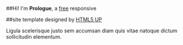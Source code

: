 
##Hi! I'm **Prologue**, a [free](http://html5up.net/license) responsive 

##site template designed by [HTML5 UP](http://html5up.net)

Ligula scelerisque justo sem accumsan diam quis
vitae natoque dictum sollicitudin elementum.

